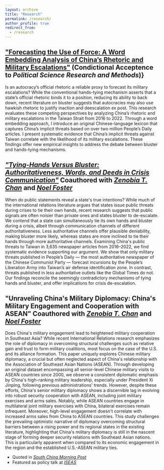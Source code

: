 ```yaml
---
layout: archive
title: "Research"
permalink: /research/
author_profile: true
redirect_from:
  - /research
---
```


["Forecasting the Use of Force: A Word Embedding Analysis of China’s Rhetoric and Military Escalations"](https://papers.ssrn.com/sol3/papers.cfm?abstract_id=4809057) (Condictional Acceptence to *Political Science Research and Methods*)}
------
Is an autocracy’s official rhetoric a reliable proxy to forecast its military escalations? While the conventional hands-tying mechanism asserts that a state’s official rhetoric binds it to a position, reducing its ability to back down, recent literature on bluster suggests that autocracies may also use hawkish rhetoric to justify inaction and deescalation ex post. This research evaluates these competing perspectives by analyzing China’s rhetoric and military escalations in the Taiwan Strait from 2016 to 2022. Through a word embedding approach, I introduce an original Chinese-language lexicon that captures China’s implicit threats based on over two million People’s Daily articles. I present systematic evidence that China’s implicit threats against Taiwan correlate with the likelihood of its military escalations. These findings offer new empirical insights to address the debate between bluster and hands-tying mechanisms.


*["Tying-Hands Versus Bluster: Authoritativeness, Words, and Deeds in Crisis Communication"](https://papers.ssrn.com/sol3/papers.cfm?abstract_id=4970055)* Coauthored with *[Zenobia T. Chan](http://www.zenobiachan.com/)* and *[Noel Foster](https://www.noelfoster.com/)*
------
When do public statements reveal a state's true intentions? While much of the international relations literature argues that states issue public threats during crises to tie their own hands, recent research suggests that public signals are often noisier than private ones and states bluster to de-escalate. We contend that a state can simultaneously tie its own hands and bluster during a crisis, albeit through communication channels of different authoritativeness. Less authoritative channels offer plausible deniability, making bluster more likely, whereas states are more inclined to tie their hands through more authoritative channels. Examining China's public threats to Taiwan in 3,635 newspaper articles from 2016–2022, we find systematic evidence supporting our argument. We show that only military threats published in People’s Daily — the most authoritative newspaper of the Chinese Communist Party — forecast incursions by the People’s Liberation Army into Taiwan’s air defense identification zone. In contrast, threats published in less authoritative outlets like the Global Times do not. Our findings reconcile the seemingly contradictory mechanisms of tying hands and bluster, and offer implications for crisis de-escalation.

"Unraveling China's Military Diplomacy: China's Military Engagement and Cooperation with ASEAN" Coauthored with *[Zenobia T. Chan](http://www.zenobiachan.com/)* and *[Noel Foster](https://www.noelfoster.com/)*
------
Does China's military engagement lead to heightened military cooperation in Southeast Asia? While recent International Relations research emphasizes the role of diplomacy in overcoming structural challenges such as relative gain and trust to form military coalitions, most focus on the case of the U.S. and its alliance formation. This paper uniquely explores Chinese military diplomacy, a crucial but often neglected aspect of China's relationship with the Association of Southeast Asian Nations (ASEAN). Through developing an original dataset encompassing all senior-level Chinese military visits to ASEAN countries since 2000, we observe a consistent diplomatic emphasis by China's high-ranking military leadership, especially under President Xi Jinping, following previous administrations' trends. However, despite these efforts, China's senior military diplomacy shows a discernible lag in evolving into robust security cooperation with ASEAN, including joint military exercises and arms sales. Notably, while ASEAN countries engage in multilateral joint military exercises with China, bilateral exercises remain infrequent. Moreover, high-level engagement doesn't correlate with increased arms sales from China to ASEAN countries. This study challenges the prevailing optimistic narrative of diplomacy overcoming structural barriers between a rising power and its regional states in the existing literature, highlighting that China's military diplomacy is still in the nascent stage of forming deeper security relations with Southeast Asian nations. This is particularly apparent when compared to its economic engagement in the region and the established U.S.-ASEAN military ties.

- Quoted in *[South China Morning Post](https://www.scmp.com/news/china/military/article/3230733/chinas-increase-military-exercises-helps-aid-diplomacy-efforts)*
- Featured as policy talk at *[ISEAS](https://www.iseas.edu.sg/mec-events/mapping-chinas-military-visitsimplications-for-u-s-china-security-competition-in-southeast-asia/)*  



